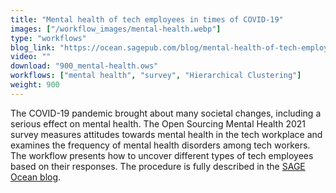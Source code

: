 ```yaml
---
title: "Mental health of tech employees in times of COVID-19"
images: ["/workflow_images/mental-health.webp"]
type: "workflows"
blog_link: "https://ocean.sagepub.com/blog/mental-health-of-tech-employees-in-times-of-covid-19"
video: ""
download: "900_mental-health.ows"
workflows: ["mental health", "survey", "Hierarchical Clustering"]
weight: 900
---
```


The COVID-19 pandemic brought about many societal changes, including a serious effect on mental health. The Open Sourcing Mental Health 2021 survey measures attitudes towards mental health in the tech workplace and examines the frequency of mental health disorders among tech workers. The workflow presents how to uncover different types of tech employees based on their responses. The procedure is fully described in the [SAGE Ocean blog](https://ocean.sagepub.com/blog/mental-health-of-tech-employees-in-times-of-covid-19).
